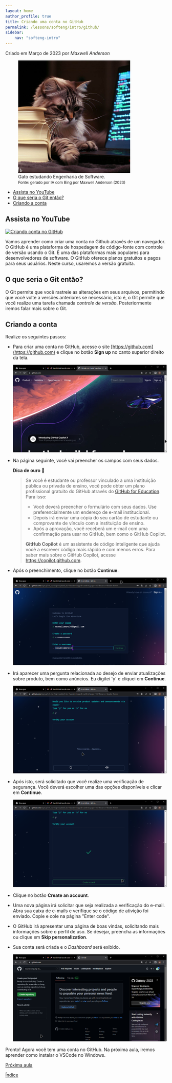 ```yaml
---
layout: home
author_profile: true
title: Criando uma conta no GitHub
permalink: /lessons/softeng/intro/github/
sidebar:
    nav: "softeng-intro"
---
```

Criado em Março de 2023 por *Maxwell Anderson*

<figure>
    <img src="../../../../assets/images/gpt/cat_studying2.jpg" width="350" alt="Gato estudando. Prompt: Create an image of a cat studying software engineering">
    <figcaption>Gato estudando Engenharia de Software.</figcaption>
    <small>Fonte: gerado por IA com Bing por Maxwell Anderson (2023)</small>
</figure>

- [Assista no YouTube](#assista-no-youtube)
- [O que seria o Git então?](#o-que-seria-o-git-então)
- [Criando a conta](#criando-a-conta)

## Assista no YouTube

[![Criando conta no GitHub](https://res.cloudinary.com/marcomontalbano/image/upload/v1679850387/video_to_markdown/images/youtube--LZl3EllpUsY-c05b58ac6eb4c4700831b2b3070cd403.jpg)](https://youtu.be/LZl3EllpUsY "Criando conta no GitHub")

Vamos aprender como criar uma conta no Github através de um navegador. O GitHub é uma plataforma de hospedagem de código-fonte com controle de versão usando o Git. É uma das plataformas mais populares para desenvolvedores de software. O GitHub oferece planos gratuitos e pagos para seus usuários. Neste curso, usaremos a versão gratuita.

## O que seria o Git então?

O Git permite que você rastreie as alterações em seus arquivos, permitindo que você volte a versões anteriores se necessário, isto é, o Git permite que você realize uma tarefa chamada *controle de versão*. Posteriormente iremos falar mais sobre o Git.

## Criando a conta

Realize os seguintes passos:

- Para criar uma conta no GitHub, acesse o site [https://github.com](https://github.com) e clique no botão **Sign up** no canto superior direito da tela.

  ![Página principal do GitHub](../../../../assets/images/lessons/github01.png)

- Na página seguinte, você vai preencher os campos com seus dados.

    <span id="#dica_1"><strong>Dica de ouro</strong> 🤩</span>

    > Se você é estudante ou professor vinculado a uma instituição pública ou privada de ensino, você pode obter um plano profissional gratuito do GitHub através do [GitHub for Education](https://education.github.com/pack). Para isso:
    >
    > - Você deverá preencher o formulário com seus dados. Use preferencialmente um endereço de e-mail institucional.
    > - Depois irá enviar uma cópia do seu cartão de estudante ou comprovante de vínculo com a instituição de ensino.
    > - Após a aprovação, você receberá um e-mail com uma confirmação para usar no GitHub, bem como o GitHub Copilot.
    >
    > **GitHub Copilot** é um assistente de código inteligente que ajuda você a escrever código mais rápido e com menos erros. Para saber mais sobre o GitHub Copilot, acesse <https://copilot.github.com>.

- Após o preenchimento, clique no botão **Continue**.

  ![Página de preenchimento](../../../../assets/images/lessons/github02.png)

- Irá aparecer uma pergunta relacionada ao desejo de enviar atualizações sobre produto, bem como anúncios. Eu digitei 'y' e cliquei em **Continue**.

  ![Pergunta sobre envio de atualizações e anúncios](../../../../assets/images/lessons/github03.png)

- Após isto, será solicitado que você realize uma verificação de segurança. Você deverá escolher uma das opções disponíveis e clicar em **Continue**.

  ![Verificação de segurança](../../../../assets/images/lessons/github04.png)

- Clique no botão **Create an account**.
- Uma nova página irá solicitar que seja realizada a verificação do e-mail. Abra sua caixa de e-mails e verifique se o código de ativição foi enviado. Copie e cole na página "Enter code".
- O GitHub irá apresentar uma página de boas vindas, solicitando mais informações sobre o perfil de uso. Se desejar, preencha as informações ou clique em **Skip personalization**.
- Sua conta será criada e o *Dashboard* será exibido.

  ![Dashboard](../../../../assets/images/lessons/github05.png)

Pronto! Agora você tem uma conta no GitHub. Na próxima aula, iremos aprender como instalar o VSCode no Windows.

[Próxima aula](/lessons/softeng/intro/git/)

[Índice](/lessons/softeng/)

